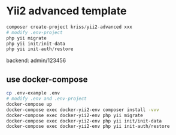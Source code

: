 # Yii2 advanced template

```php
composer create-project kriss/yii2-advanced xxx
# modify .env-project
php yii migrate
php yii init/init-data
php yii init-auth/restore
```

backend: admin/123456

## use docker-compose

```bash
cp .env-example .env
# modify .env and .env-project
docker-compose up
docker-compose exec docker-yii2-env composer install -vvv
docker-compose exec docker-yii2-env php yii migrate
docker-compose exec docker-yii2-env php yii init/init-data
docker-compose exec docker-yii2-env php yii init-auth/restore
```
